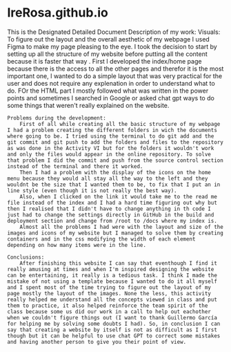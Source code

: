 # IreRosa.github.io
This is the Designated Detailed Document
    Description of my work:
        Visuals: To figure out the layout and the overall aesthetic of my webpage I used Figma to make my page pleasing to the eye.
        I took the decision to start by setting up all the structure of my website before putting all the content because it is faster that way .
        First I developed the index/home page because there is the access to all the other pages and therefor it is the most important one, I wanted to do a simple layout that was very practical for the user and does not require any explenation in order to understand what to do.
        FOr the HTML part I mostly followed what was written in the power points and sometimes I searched in Google or asked chat gpt ways to do some things that weren't really explained on the website.

    Problems during the development:
        First of all while creating all the basic structure of my webpage I had a problem creating the different folders in wich the documents where going to be. I tried using the terminal to do git add and the git commit and git push to add the folders and files to the repository as was done in the Activity VI but for the folders it wouldn't work and only the files would appear in the online repository. To solve that problem I did the commit and push from the source control section instead of the terminal and there it worked.
        Then I had a problem with the display of the icons on the home menu because they would all stay all the way to the left and they wouldnt be the size that I wanted them to be, to fix that I put an in line style (even though it is not really the best way).
        Also, when I clicked on the link it would take me to the read me file instead of the index and I had a hard time figuring out why but then I realised that I didn't have to change anything in th code I just had to change the settings directly in GitHub in the build and deployment section and change from /root to /docs where my index is.
        Almost all the problems I had were with the layout and size of the images and icons of my website but I managed to solve them by creating containers and in the css modifying the width of each element depending on how many items were in the line.

    Conclusions:
        After finishing this website I can say that eventhough I find it really amusing at times and when I'm inspired designing the website can be entertaining, it really is a tedious task. I think I made the mistake of not using a template because I wanted to do it all myself and I spent most of the time trying to figure out the layout of my page mostly the layout of the images. None the less, this activity really helped me understand all the concepts viewed in class and put them to practice, it also helped reinforce the team spirit of the class because some us did our work in a call to help out eachother when we couldn't figure things out (I want to thank Guillermo García for helping me by solving some doubts I had). So, in conclusion I can say that creating a website by itself is not as difficult as I first though but it can be helpful to use chat GPT to correct some mistakes and having another person to give you their point of view.
